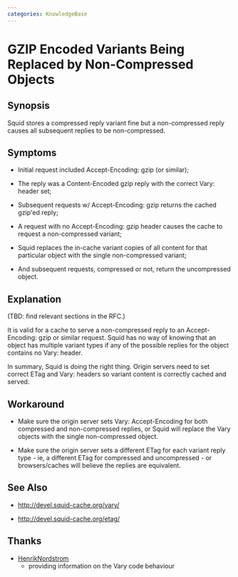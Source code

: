 ```yaml
---
categories: KnowledgeBase
---
```

# GZIP Encoded Variants Being Replaced by Non-Compressed Objects

## Synopsis

Squid stores a compressed reply variant fine but a non-compressed reply
causes all subsequent replies to be non-compressed.

## Symptoms

  - Initial request included Accept-Encoding: gzip (or similar);

  - The reply was a Content-Encoded gzip reply with the correct Vary:
    header set;

  - Subsequent requests w/ Accept-Encoding: gzip returns the cached
    gzip'ed reply;

  - A request with no Accept-Encoding: gzip header causes the cache to
    request a non-compressed variant;

  - Squid replaces the in-cache variant copies of all content for that
    particular object with the single non-compressed variant;

  - And subsequent requests, compressed or not, return the uncompressed
    object.

## Explanation

(TBD: find relevant sections in the RFC.)

It is valid for a cache to serve a non-compressed reply to an
Accept-Encoding: gzip or similar request. Squid has no way of knowing
that an object has multiple variant types if any of the possible replies
for the object contains no Vary: header.

In summary, Squid is doing the right thing. Origin servers need to set
correct ETag and Vary: headers so variant content is correctly cached
and served.

## Workaround

  - Make sure the origin server sets Vary: Accept-Encoding for both
    compressed and non-compressed replies, or Squid will replace the
    Vary objects with the single non-compressed object.

  - Make sure the origin server sets a different ETag for each variant
    reply type - ie, a different ETag for compressed and uncompressed -
    or browsers/caches will believe the replies are equivalent.

## See Also

  - <http://devel.squid-cache.org/vary/>

  - <http://devel.squid-cache.org/etag/>

## Thanks

  - [HenrikNordstrom](/HenrikNordstrom)
    - providing information on the Vary code behaviour



